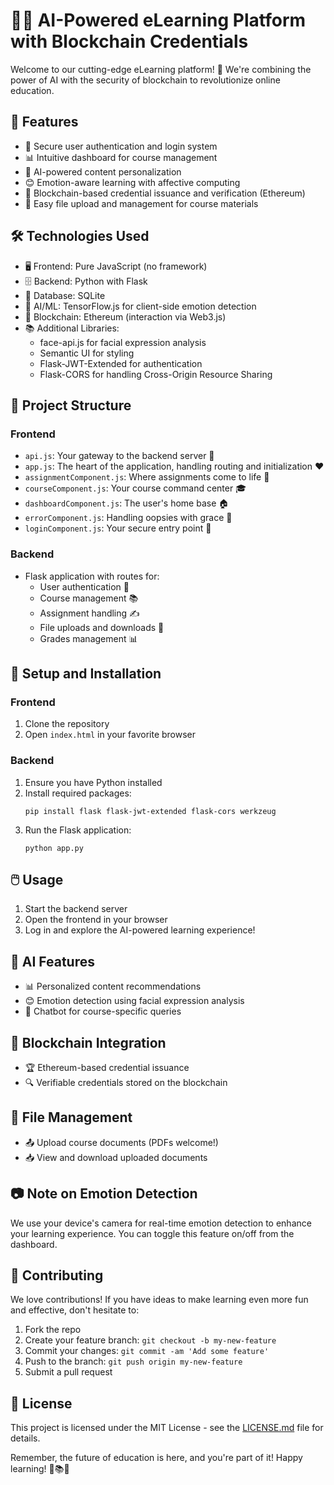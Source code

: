 # 🧠✨ AI-Powered eLearning Platform with Blockchain Credentials

Welcome to our cutting-edge eLearning platform! 🚀 We're combining the power of AI with the security of blockchain to revolutionize online education.

## 🌟 Features

- 🔐 Secure user authentication and login system
- 📊 Intuitive dashboard for course management
- 🤖 AI-powered content personalization
- 😊 Emotion-aware learning with affective computing
- 🔗 Blockchain-based credential issuance and verification (Ethereum)
- 📁 Easy file upload and management for course materials

## 🛠️ Technologies Used

- 🖥️ Frontend: Pure JavaScript (no framework)
- 🗄️ Backend: Python with Flask
- 🐘 Database: SQLite
- 🧠 AI/ML: TensorFlow.js for client-side emotion detection
- 🔗 Blockchain: Ethereum (interaction via Web3.js)
- 📚 Additional Libraries:
  - face-api.js for facial expression analysis
  - Semantic UI for styling
  - Flask-JWT-Extended for authentication
  - Flask-CORS for handling Cross-Origin Resource Sharing

## 📁 Project Structure

### Frontend
- `api.js`: Your gateway to the backend server 🚪
- `app.js`: The heart of the application, handling routing and initialization ❤️
- `assignmentComponent.js`: Where assignments come to life 📝
- `courseComponent.js`: Your course command center 🎓
- `dashboardComponent.js`: The user's home base 🏠
- `errorComponent.js`: Handling oopsies with grace 🙈
- `loginComponent.js`: Your secure entry point 🔑

### Backend
- Flask application with routes for:
  - User authentication 🔑
  - Course management 📚
  - Assignment handling ✍️
  - File uploads and downloads 📂
  - Grades management 📊

## 🚀 Setup and Installation

### Frontend
1. Clone the repository
2. Open `index.html` in your favorite browser

### Backend
1. Ensure you have Python installed
2. Install required packages:
   ```
   pip install flask flask-jwt-extended flask-cors werkzeug
   ```
3. Run the Flask application:
   ```
   python app.py
   ```

## 🖱️ Usage

1. Start the backend server
2. Open the frontend in your browser
3. Log in and explore the AI-powered learning experience!

## 🧠 AI Features

- 📊 Personalized content recommendations
- 😊 Emotion detection using facial expression analysis
- 🤖 Chatbot for course-specific queries

## 🔗 Blockchain Integration

- 🏆 Ethereum-based credential issuance
- 🔍 Verifiable credentials stored on the blockchain

## 📁 File Management

- 📤 Upload course documents (PDFs welcome!)
- 📥 View and download uploaded documents

## 📷 Note on Emotion Detection

We use your device's camera for real-time emotion detection to enhance your learning experience. You can toggle this feature on/off from the dashboard.

## 🤝 Contributing

We love contributions! If you have ideas to make learning even more fun and effective, don't hesitate to:
1. Fork the repo
2. Create your feature branch: `git checkout -b my-new-feature`
3. Commit your changes: `git commit -am 'Add some feature'`
4. Push to the branch: `git push origin my-new-feature`
5. Submit a pull request

## 📜 License

This project is licensed under the MIT License - see the [LICENSE.md](LICENSE.md) file for details.

Remember, the future of education is here, and you're part of it! Happy learning! 🎉📚🧠
